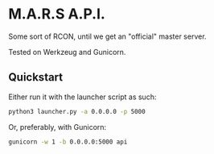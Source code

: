 # M.A.R.S A.P.I.

Some sort of RCON, until we get an "official" master server.

Tested on Werkzeug and Gunicorn.

## Quickstart

Either run it with the launcher script as such:

```bash
python3 launcher.py -a 0.0.0.0 -p 5000
```

Or, preferably, with Gunicorn:

```bash
gunicorn -w 1 -b 0.0.0.0:5000 api
```
